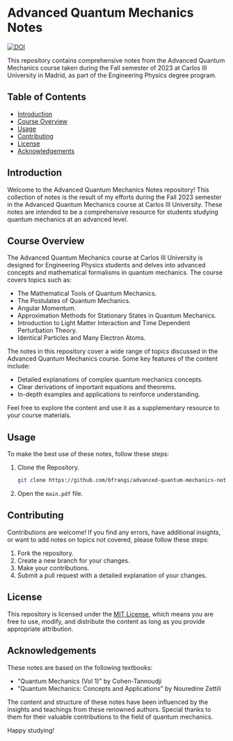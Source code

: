 # Advanced Quantum Mechanics Notes

[![DOI](https://zenodo.org/badge/DOI/10.5281/zenodo.14570814.svg)](https://doi.org/10.5281/zenodo.14570814)

This repository contains comprehensive notes from the Advanced Quantum Mechanics course taken during the 
Fall semester of 2023 at Carlos III University in Madrid, as part of the Engineering Physics degree program.

## Table of Contents

- [Introduction](#introduction)
- [Course Overview](#course-overview)
- [Usage](#usage)
- [Contributing](#contributing)
- [License](#license)
- [Acknowledgements](#acknowledgements)

## Introduction

Welcome to the Advanced Quantum Mechanics Notes repository! This collection of notes is the result of my 
efforts during the Fall 2023 semester in the Advanced Quantum Mechanics course at Carlos III University. 
These notes are intended to be a comprehensive resource for students studying quantum mechanics at an 
advanced level.

## Course Overview

The Advanced Quantum Mechanics course at Carlos III University is designed for Engineering Physics 
students and delves into advanced concepts and mathematical formalisms in quantum mechanics.
The course covers topics such as:

- The Mathematical Tools of Quantum Mechanics.
- The Postulates of Quantum Mechanics.
- Angular Momentum.
- Approximation Methods for Stationary States in Quantum Mechanics.
- Introduction to Light Matter Interaction and Time Dependent Perturbation Theory.
- Identical Particles and Many Electron Atoms.

The notes in this repository cover a wide range of topics discussed in the Advanced Quantum Mechanics course. Some key features of the content include:

- Detailed explanations of complex quantum mechanics concepts.
- Clear derivations of important equations and theorems.
- In-depth examples and applications to reinforce understanding.

Feel free to explore the content and use it as a supplementary resource to your course materials.

## Usage

To make the best use of these notes, follow these steps:

1. Clone the Repository.
   ```bash
   git clone https://github.com/bfrangi/advanced-quantum-mechanics-notes.git
   ```

2. Open the `main.pdf` file.

## Contributing

Contributions are welcome! If you find any errors, have additional insights, or want to add notes on topics not covered, please follow these steps: 

1. Fork the repository.
2. Create a new branch for your changes.
3. Make your contributions.
4. Submit a pull request with a detailed explanation of your changes.

## License

This repository is licensed under the [MIT License](LICENSE), which means you are free to use, modify, and distribute the content as long as you provide appropriate attribution.

## Acknowledgements

These notes are based on the following textbooks:

- "Quantum Mechanics (Vol 1)" by Cohen-Tannoudji
- "Quantum Mechanics: Concepts and Applications" by Nouredine Zettili

The content and structure of these notes have been influenced by the insights and teachings from these renowned authors. Special thanks to them for their valuable contributions to the field of quantum mechanics.

Happy studying!




